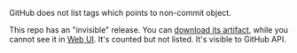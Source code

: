 GitHub does not list tags which points to non-commit object.

This repo has an "invisible" release. You can [download its artifact](https://github.com/zhangyoufu/hidden_release/releases/download/test-1/hello.txt), while you cannot see it in [Web UI](https://github.com/zhangyoufu/hidden_release/releases). It's counted but not listed. It's visible to GitHub API.

